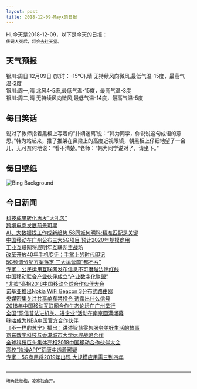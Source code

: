 ```yaml
---
layout: post
title: 2018-12-09-Mayx的日报
---
```


Hi,今天是2018-12-09，以下是今天的日报：<br><small>
传说人死后，将会去往天堂。</small><!--more-->
## 天气预报
银川:周日 12月09日 (实时：-15℃),晴 无持续风向微风,最低气温-15度，最高气温-2度<br>银川:周一,晴 北风4-5级,最低气温-15度，最高气温-3度<br>银川:周二,晴 无持续风向微风,最低气温-14度，最高气温-5度
## 每日笑话
说对了教师指着黑板上写着的“扑朔迷离’说：“韩为同学，你说说这句成语的意思。”韩为站起来，推了推架在鼻梁上的高度近视眼镜，朝黑板上仔细地望了一会儿，无可奈何地说：“看不清楚。”老师：“韩为同学说对了，请坐下。”
## 每日壁纸
![Bing Background](https://cn.bing.com/az/hprichbg/rb/BanffEvergreens_EN-US12780032283_1920x1080.jpg "Two Jack Lake in Banff National Park, Alberta, Canada (© Aurora Photos/Offset by Shutterstock)")
## 今日新闻

[科技成果转化再发“大礼包”](http://it.people.com.cn/n1/2018/1208/c1009-30451430.html)   
[跨境电商发展前景可期](http://it.people.com.cn/n1/2018/1208/c1009-30451420.html)   
[AI、大数据找工作成新趋势 58同城何明科:精准匹配是关键](http://it.people.com.cn/n1/2018/1208/c1009-30451313.html)   
[中国移动在广州公布三大5G项目 预计2020年规模商用](http://it.people.com.cn/n1/2018/1208/c1009-30451258.html)   
[工业互联网将成明年互联网主战场](http://it.people.com.cn/n1/2018/1208/c1009-30451257.html)   
[改革开放40年手机变迁：手掌上的时代印记](http://it.people.com.cn/n1/2018/1207/c1009-30449716.html)   
[5G频谱分配方案落定 三大运营商“都不亏”](http://it.people.com.cn/n1/2018/1208/c1009-30451077.html)   
[专家：公民运用互联网发布信息不可僭越法律红线](http://it.people.com.cn/n1/2018/1208/c1009-30450866.html)   
[中国移动联合产业伙伴成立“产业数字化联盟”](http://it.people.com.cn/n1/2018/1207/c1009-30450689.html)   
[“非彼”亮相2018中国移动全球合作伙伴大会](http://it.people.com.cn/n1/2018/1207/c1009-30450655.html)   
[诺基亚推出Nokia WiFi Beacon 3分布式路由器](http://it.people.com.cn/n1/2018/1207/c1009-30450653.html)   
[央媒密集关注共享单车禁投令 透露出什么信号](http://it.people.com.cn/n1/2018/1207/c1009-30450575.html)   
[2018年中国移动互联网合作生态论坛在广州举行](http://it.people.com.cn/n1/2018/1207/c1009-30450550.html)   
[全国“网信普法进机关、进企业”活动在南京圆满闭幕](http://it.people.com.cn/n1/2018/1207/c1009-30450479.html)   
[咪咕成为NBA中国官方合作伙伴](http://it.people.com.cn/n1/2018/1207/c1009-30450461.html)   
[《不一样的苏宁》播出：讲述智慧零售服务美好生活的故事](http://it.people.com.cn/n1/2018/1207/c1009-30450293.html)   
[京东数字科技与香港城市大学达成战略合作](http://it.people.com.cn/n1/2018/1207/c1009-30450083.html)   
[全球科技巨头集体亮相2018中国移动合作伙伴大会](http://it.people.com.cn/n1/2018/1207/c1009-30449508.html)   
[高校“洗澡APP”荒唐中透着可疑](http://it.people.com.cn/n1/2018/1207/c1009-30448667.html)   
[专家：5G商用将2019年出现 大规模应用需三到四年](http://it.people.com.cn/n1/2018/1207/c1009-30448579.html)   
<br />

***

<small>墙角数枝梅，凌寒独自开。</small>
